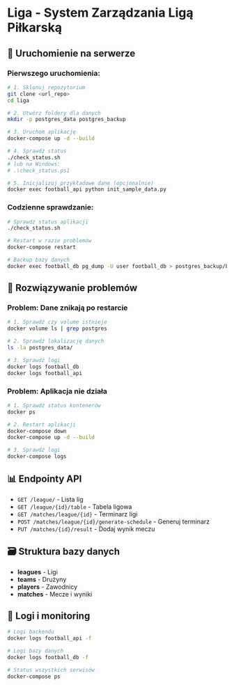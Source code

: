 # Liga - System Zarządzania Ligą Piłkarską

## 🚀 Uruchomienie na serwerze

### Pierwszego uruchomienia:
```bash
# 1. Sklonuj repozytorium
git clone <url_repo>
cd liga

# 2. Utwórz foldery dla danych
mkdir -p postgres_data postgres_backup

# 3. Uruchom aplikację
docker-compose up -d --build

# 4. Sprawdź status
./check_status.sh
# lub na Windows:
# .\check_status.ps1

# 5. Inicjalizuj przykładowe dane (opcjonalnie)
docker exec football_api python init_sample_data.py
```

### Codzienne sprawdzanie:
```bash
# Sprawdź status aplikacji
./check_status.sh

# Restart w razie problemów
docker-compose restart

# Backup bazy danych
docker exec football_db pg_dump -U user football_db > postgres_backup/backup_$(date +%Y%m%d_%H%M%S).sql
```

## 🔧 Rozwiązywanie problemów

### Problem: Dane znikają po restarcie
```bash
# 1. Sprawdź czy volume istnieje
docker volume ls | grep postgres

# 2. Sprawdź lokalizację danych
ls -la postgres_data/

# 3. Sprawdź logi
docker logs football_db
docker logs football_api
```

### Problem: Aplikacja nie działa
```bash
# 1. Sprawdź status kontenerów
docker ps

# 2. Restart aplikacji
docker-compose down
docker-compose up -d --build

# 3. Sprawdź logi
docker-compose logs
```

## 📊 Endpointy API

- `GET /league/` - Lista lig
- `GET /league/{id}/table` - Tabela ligowa
- `GET /matches/league/{id}` - Terminarz ligi
- `POST /matches/league/{id}/generate-schedule` - Generuj terminarz
- `PUT /matches/{id}/result` - Dodaj wynik meczu

## 🗃️ Struktura bazy danych

- **leagues** - Ligi
- **teams** - Drużyny 
- **players** - Zawodnicy
- **matches** - Mecze i wyniki

## 📝 Logi i monitoring

```bash
# Logi backendu
docker logs football_api -f

# Logi bazy danych  
docker logs football_db -f

# Status wszystkich serwisów
docker-compose ps
```
